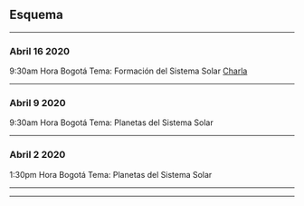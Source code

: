 ## Esquema

---

### Abril 16 2020 

9:30am Hora Bogotá
Tema: Formación del Sistema Solar
[Charla](/images/header.jpg)

---

### Abril 9 2020 

9:30am Hora Bogotá
Tema: Planetas del Sistema Solar

---

### Abril 2 2020

1:30pm Hora Bogotá
Tema: Planetas del Sistema Solar


---




---

